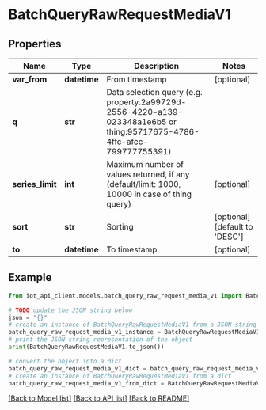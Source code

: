 # BatchQueryRawRequestMediaV1


## Properties

Name | Type | Description | Notes
------------ | ------------- | ------------- | -------------
**var_from** | **datetime** | From timestamp | [optional] 
**q** | **str** | Data selection query (e.g. property.2a99729d-2556-4220-a139-023348a1e6b5 or thing.95717675-4786-4ffc-afcc-799777755391) | 
**series_limit** | **int** | Maximum number of values returned, if any (default/limit: 1000, 10000 in case of thing query) | [optional] 
**sort** | **str** | Sorting | [optional] [default to 'DESC']
**to** | **datetime** | To timestamp | [optional] 

## Example

```python
from iot_api_client.models.batch_query_raw_request_media_v1 import BatchQueryRawRequestMediaV1

# TODO update the JSON string below
json = "{}"
# create an instance of BatchQueryRawRequestMediaV1 from a JSON string
batch_query_raw_request_media_v1_instance = BatchQueryRawRequestMediaV1.from_json(json)
# print the JSON string representation of the object
print(BatchQueryRawRequestMediaV1.to_json())

# convert the object into a dict
batch_query_raw_request_media_v1_dict = batch_query_raw_request_media_v1_instance.to_dict()
# create an instance of BatchQueryRawRequestMediaV1 from a dict
batch_query_raw_request_media_v1_from_dict = BatchQueryRawRequestMediaV1.from_dict(batch_query_raw_request_media_v1_dict)
```
[[Back to Model list]](../README.md#documentation-for-models) [[Back to API list]](../README.md#documentation-for-api-endpoints) [[Back to README]](../README.md)


